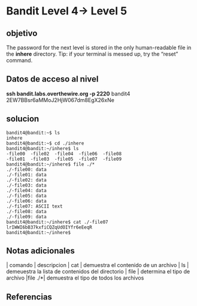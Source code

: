 # Bandit Level 4-> Level 5

## objetivo
The password for the next level is stored in the only human-readable file in the **inhere** directory. Tip: if your terminal is messed up, try the “reset” command.

## Datos de acceso al nivel
**ssh bandit.labs.overthewire.org -p 2220**
bandit4
2EW7BBsr6aMMoJ2HjW067dm8EgX26xNe

## solucion
```bash()
bandit4@bandit:~$ ls
inhere
bandit4@bandit:~$ cd ./inhere
bandit4@bandit:~/inhere$ ls
-file00  -file02  -file04  -file06  -file08
-file01  -file03  -file05  -file07  -file09
bandit4@bandit:~/inhere$ file ./*
./-file00: data
./-file01: data
./-file02: data
./-file03: data
./-file04: data
./-file05: data
./-file06: data
./-file07: ASCII text
./-file08: data
./-file09: data
bandit4@bandit:~/inhere$ cat ./-file07
lrIWWI6bB37kxfiCQZqUdOIYfr6eEeqR
bandit4@bandit:~/inhere$ 

```

## Notas adicionales
| comando | descripcion
| cat | demuestra el contenido de un archivo 
| ls | demeuestra la lista de contenidos del directorio
| file | determina el tipo de archivo
|file ./*| demuestra el tipo de todos los archivos

## Referencias
